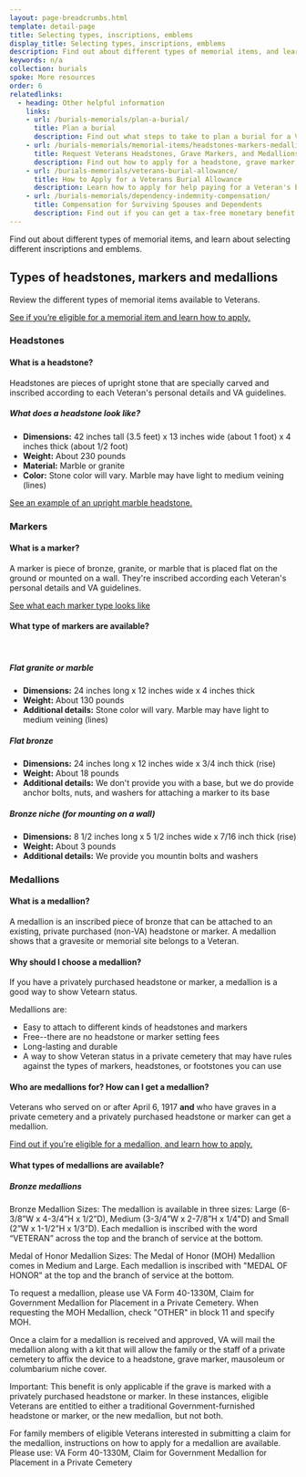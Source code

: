 ```yaml
---
layout: page-breadcrumbs.html
template: detail-page
title: Selecting types, inscriptions, emblems
display_title: Selecting types, inscriptions, emblems
description: Find out about different types of memorial items, and learn about selecting different inscriptions and emblems. 
keywords: n/a
collection: burials
spoke: More resources
order: 6
relatedlinks:
  - heading: Other helpful information
    links:
    - url: /burials-memorials/plan-a-burial/
      title: Plan a burial
      description: Find out what steps to take to plan a burial for a Veteran, spouse, or dependent family member.
    - url: /burials-memorials/memorial-items/headstones-markers-medallions/
      title: Request Veterans Headstones, Grave Markers, and Medallions
      description: Find out how to apply for a headstone, grave marker, or medallion to honor a Veteran or eligible family member.
    - url: /burials-memorials/veterans-burial-allowance/
      title: How to Apply for a Veterans Burial Allowance
      description: Learn how to apply for help paying for a Veteran's burial and funeral costs.
    - url: /burials-memorials/dependency-indemnity-compensation/
      title: Compensation for Surviving Spouses and Dependents
      description: Find out if you can get a tax-free monetary benefit called Dependency and Indemnity Compensation (DIC).
---
```


<div class="va-introtext">
Find out about different types of memorial items, and learn about selecting different inscriptions and emblems. 
</div>

## Types of headstones, markers and medallions

Review the different types of memorial items available to Veterans. 

[See if you’re eligible for a memorial item and learn how to apply.](/burials-memorials/memorial-items/headstones-markers-medallions/)

### Headstones

#### What is a headstone? 

Headstones are pieces of upright stone that are specially carved and inscribed according to each Veteran's personal details and VA guidelines. 

##### What does a headstone look like?
- **Dimensions:** 42 inches tall (3.5 feet) x 13 inches wide (about 1 foot) x 4 inches thick (about 1/2 foot)
- **Weight:** About 230 pounds
- **Material:** Marble or granite
- **Color:** Stone color will vary. Marble may have light to medium veining (lines)

[See an example of an upright marble headstone.](https://www.cem.va.gov/cem/docs/factsheets/HeadstoneMarkerMedallion_Brochure.pdf)


### Markers

#### What is a marker?

A marker is piece of bronze, granite, or marble that is placed flat on the ground or mounted on a wall. They're inscribed according each Veteran's personal details and VA guidelines.

[See what each marker type looks like](https://www.cem.va.gov/cem/docs/factsheets/HeadstoneMarkerMedallion_Brochure.pdf)

#### What type of markers are available?
<br>

##### Flat granite or marble

- **Dimensions:** 24 inches long x 12 inches wide x 4 inches thick
- **Weight:** About 130 pounds
- **Additional details:** Stone color will vary. Marble may have light to medium veining (lines)


##### Flat bronze

- **Dimensions:** 24 inches long x 12 inches wide x 3/4 inch thick (rise)
- **Weight:** About 18 pounds
- **Additional details:** We don't provide you with a base, but we do provide anchor bolts, nuts, and washers for attaching a marker to its base

##### Bronze niche (for mounting on a wall)

- **Dimensions:** 8 1/2 inches long x 5 1/2 inches wide x 7/16 inch thick (rise)
- **Weight:** About 3 pounds
- **Additional details:** We provide you mountin bolts and washers


### Medallions

#### What is a medallion?

A medallion is an inscribed piece of bronze that can be attached to an existing, private purchased (non-VA) headstone or marker. A medallion shows that a gravesite or memorial site belongs to a Veteran. 

#### Why should I choose a medallion?

If you have a privately purchased headstone or marker, a medallion is a good way to show Vetearn status. 

Medallions are: 

- Easy to attach to different kinds of headstones and markers
- Free--there are no headstone or marker setting fees
- Long-lasting and durable
- A way to show Veteran status in a private cemetery that may have rules against the types of markers, headstones, or footstones you can use


#### Who are medallions for? How can I get a medallion?

Veterans who served on or after April 6, 1917 **and** who have graves in a private cemetery and a privately purchased headstone or marker can get a medallion.

[Find out if you're eligible for a medallion, and learn how to apply.](/burials-memorials/memorial-items/headstones-markers-medallions/)


#### What types of medallions are available?

##### Bronze medallions





Bronze Medallion Sizes: The medallion is available in three sizes: Large (6-3/8”W x 4-3/4”H x 1/2”D), Medium (3-3/4”W x 2-7/8”H x 1/4"D) and Small (2”W x 1-1/2”H x 1/3”D). Each medallion is inscribed with the word “VETERAN” across the top and the branch of service at the bottom.

Medal of Honor Medallion Sizes: The Medal of Honor (MOH) Medallion comes in Medium and Large. Each medallion is inscribed with "MEDAL OF HONOR" at the top and the branch of service at the bottom.

To request a medallion, please use VA Form 40-1330M, Claim for Government Medallion for Placement in a Private Cemetery. When requesting the MOH Medallion, check "OTHER" in block 11 and specify MOH.

Once a claim for a medallion is received and approved, VA will mail the medallion along with a kit that will allow the family or the staff of a private cemetery to affix the device to a headstone, grave marker, mausoleum or columbarium niche cover.

Important: This benefit is only applicable if the grave is marked with a privately purchased headstone or marker. In these instances, eligible Veterans are entitled to either a traditional Government-furnished headstone or marker, or the new medallion, but not both.

For family members of eligible Veterans interested in submitting a claim for the medallion, instructions on how to apply for a medallion are available. Please use: VA Form 40-1330M, Claim for Government Medallion for Placement in a Private Cemetery



